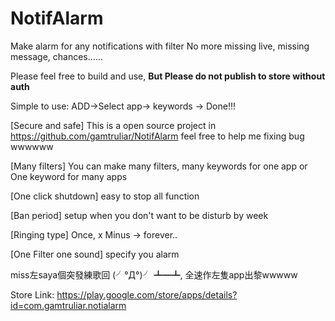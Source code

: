 # NotifAlarm
Make alarm for any notifications with filter
No more missing live, missing message, chances......

Please feel free to build and use,
**But Please do not publish to store without auth**

Simple to use:
ADD->Select app-> keywords -> Done!!!

[Secure and safe]
This is a open source project in 
https://github.com/gamtruliar/NotifAlarm
feel free to help me fixing bug wwwwww

[Many filters]
You can make many filters, many keywords for one app
or
One keyword for many apps

[One click shutdown]
easy to stop all function 

[Ban period]
setup when you don't want to be disturb
by week

[Ringing type]
Once, x Minus -> forever..

[One Filter one sound]
specify you alarm


miss左saya個突發練歌回 (╯°Д°)╯ ┻━┻, 全速作左隻app出黎wwwww

Store Link:
https://play.google.com/store/apps/details?id=com.gamtruliar.notialarm

